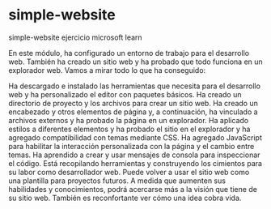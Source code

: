 # simple-website
simple-website ejercicio microsoft learn

En este módulo, ha configurado un entorno de trabajo para el desarrollo web. También ha creado un sitio web y ha probado que todo funciona en un explorador web. Vamos a mirar todo lo que ha conseguido:

Ha descargado e instalado las herramientas que necesita para el desarrollo web y ha personalizado el editor con paquetes básicos.
Ha creado un directorio de proyecto y los archivos para crear un sitio web.
Ha creado un encabezado y otros elementos de página y, a continuación, ha vinculado a archivos externos y ha probado la página en un explorador.
Ha aplicado estilos a diferentes elementos y ha probado el sitio en el explorador y ha agregado compatibilidad con temas mediante CSS.
Ha agregado JavaScript para habilitar la interacción personalizada con la página y el cambio entre temas.
Ha aprendido a crear y usar mensajes de consola para inspeccionar el código.
Está recopilando herramientas y construyendo los cimientos para su labor como desarrollador web. Puede volver a usar el sitio web como una plantilla para proyectos futuros. A medida que aumenten sus habilidades y conocimientos, podrá acercarse más a la visión que tiene de su sitio web. También es reconfortante ver cómo una idea cobra vida.

